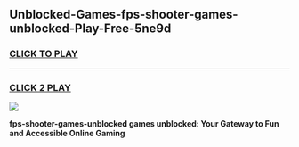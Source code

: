 
## Unblocked-Games-fps-shooter-games-unblocked-Play-Free-5ne9d
<h3>
<a href="https://premium76.site?title=fps-shooter-games-unblocked&ref=10A">CLICK TO PLAY</a></h3>
<hr>

<h3>
<a href="https://premium76.site?title=fps-shooter-games-unblocked&ref=10A">CLICK 2 PLAY</a>
  
</h3>

<a href="https://premium76.site?title=fps-shooter-games-unblocked&ref=10A"><img src="https://clearcache.store/games.png"></a>


**fps-shooter-games-unblocked games unblocked: Your Gateway to Fun and Accessible Online Gaming**
